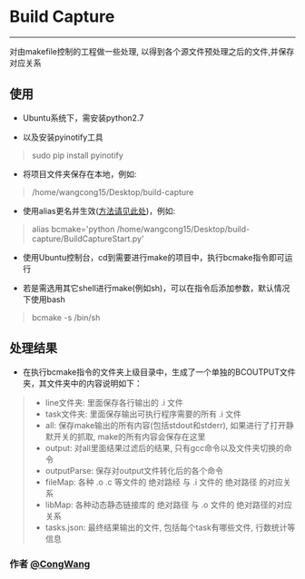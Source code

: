 # Build Capture

------

对由makefile控制的工程做一些处理, 以得到各个源文件预处理之后的文件,并保存对应关系

## 使用
* Ubuntu系统下，需安装python2.7

* 以及安装pyinotify工具
> sudo pip install pyinotify

* 将项目文件夹保存在本地，例如:
> /home/wangcong15/Desktop/build-capture

* 使用alias更名并生效([方法请见此处](https://www.zybuluo.com/cmd/))，例如:
> alias bcmake='python /home/wangcong15/Desktop/build-capture/BuildCaptureStart.py'

* 使用Ubuntu控制台，cd到需要进行make的项目中，执行bcmake指令即可运行

* 若是需选用其它shell进行make(例如sh)，可以在指令后添加参数，默认情况下使用bash
> bcmake -s /bin/sh


## 处理结果
* 在执行bcmake指令的文件夹上级目录中，生成了一个单独的BCOUTPUT文件夹，其文件夹中的内容说明如下：
> * line文件夹: 里面保存各行输出的 .i 文件
> * task文件夹: 里面保存输出可执行程序需要的所有 .i 文件
> * all: 保存make输出的所有内容(包括stdout和stderr), 如果进行了打开静默开关的抓取, make的所有内容会保存在这里
> * output: 对all里面结果过滤后的结果, 只有gcc命令以及文件夹切换的命令
> * outputParse: 保存对output文件转化后的各个命令
> * fileMap: 各种 .o .c 等文件的 绝对路经 与 .i 文件的 绝对路径 的对应关系
> * libMap: 各种动态静态链接库的 绝对路径 与 .o 文件的 绝对路径的对应关系
> * tasks.json: 最终结果输出的文件, 包括每个task有哪些文件, 行数统计等信息

### 作者 [@CongWang][1]

[1]: http://congwang.tech

